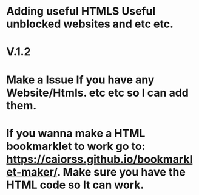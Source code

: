 # Adding useful HTMLS Useful unblocked websites and etc etc.

# V.1.2

# Make a Issue If you have any Website/Htmls. etc etc so I can add them.

# If you wanna make a HTML bookmarklet to work go to: https://caiorss.github.io/bookmarklet-maker/. Make sure you have the HTML code so It can work.
